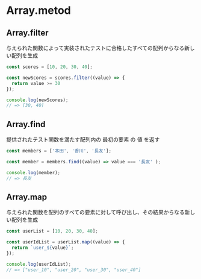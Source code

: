 # Array.metod 

## Array.filter
与えられた関数によって実装されたテストに合格したすべての配列からなる新しい配列を生成
```js
const scores = [10, 20, 30, 40];

const newScores = scores.filter((value) => {
  return value >= 30
});

console.log(newScores);
// => [30, 40]
```

## Array.find
提供されたテスト関数を満たす配列内の 最初の要素 の 値 を返す
```js
const members = ['本田', '香川', '長友'];

const member = members.find((value) => value === '長友' );

console.log(member);
// => 長友
```

## Array.map 
与えられた関数を配列のすべての要素に対して呼び出し、その結果からなる新しい配列を生成
```js
const userList = [10, 20, 30, 40];

const userIdList = userList.map((value) => {
  return `user_${value}`;
});

console.log(userIdList);
// => ["user_10", "user_20", "user_30", "user_40"]
```
